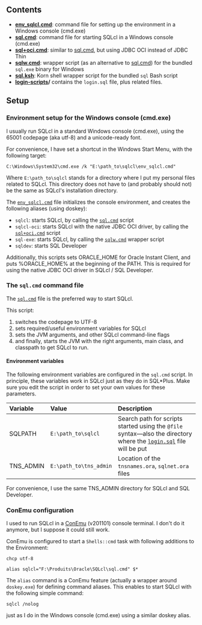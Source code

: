 ## Contents

* **[env_sqlcl.cmd](env_sqlcl.cmd)**:  command file for setting up the environment in a Windows console (cmd.exe)
* **[sql.cmd](sql.cmd)**:              command file for starting SQLcl in a Windows console (cmd.exe)
* **[sql+oci.cmd](sql+oci.cmd)**:      similar to [sql.cmd](sql.cmd), but using JDBC OCI instead of JDBC Thin
* **[sqlw.cmd](sqlw.cmd)**:            wrapper script (as an alternative to [sql.cmd](sql.cmd)) for the bundled `sql.exe` binary for Windows
* **[sql.ksh](sql.ksh)**:              Korn shell wrapper script for the bundled `sql` Bash script
* **[login-scripts](login-scripts)/**  contains the `login.sql` file, plus related files.

## Setup

### Environment setup for the Windows console (cmd.exe)

I usually run SQLcl in a standard Windows console (cmd.exe), using the 65001 codepage
(aka utf-8) and a unicode-ready font.

For convenience, I have set a shortcut in the Windows Start Menu, with the following target:

`C:\Windows\System32\cmd.exe /k "E:\path_to\sqlcl\env_sqlcl.cmd"`

Where `E:\path_to\sqlcl` stands for a directory where I put my personal files related to SQLcl. This directory does
not have to (and probably should not) be the same as SQLcl's installation directory.

The [`env_sqlcl.cmd`](env_sqlcl.cmd) file initializes the console environment, 
and creates the following aliases (using doskey):
* `sqlcl`: starts SQLcl, by calling the [`sql.cmd`](sql.cmd) script
* `sqlcl-oci`: starts SQLcl with the native JDBC OCI driver, by calling the [`sql+oci.cmd`](sql+oci.cmd) script
* `sql-exe`: starts SQLcl, by calling the [`sqlw.cmd`](sqlw.cmd) wrapper script
* `sqldev`: starts SQL Developer

Additionally, this scripts sets ORACLE_HOME for Oracle Instant Client, and puts %ORACLE_HOME%
at the beginning of the PATH. This is required for using the native JDBC OCI driver in SQLcl /
SQL Developer.

### The `sql.cmd` command file

The [`sql.cmd`](sql.cmd) file is the preferred way to start SQLcl.

This script:
1. switches the codepage to UTF-8
2. sets required/useful environment variables for SQLcl
3. sets the JVM arguments, and other SQLcl command-line flags
4. and finally, starts the JVM with the right arguments, main class, and classpath to get 
   SQLcl to run.

#### Environment variables

The following environment variables are configured in the `sql.cmd` script. In principle, these variables
work in SQLcl just as they do in SQL\*Plus. Make sure you edit the script in order to set your own values 
for these parameters.

| Variable   | Value                                 | Description                                         |
|:-----------|:--------------------------------------|:----------------------------------------------------|
| SQLPATH    | `E:\path_to\sqlcl`                    | Search path for scripts started using the `@file` syntax—also the directory where the [`login.sql`](login-scripts/login.sql) file will be put |
| TNS\_ADMIN | `E:\path_to\tns_admin`                | Location of the `tnsnames.ora`, `sqlnet.ora` files  |

For convenience, I use the same TNS\_ADMIN directory for SQLcl and SQL Developer.

### ConEmu configuration

I used to run SQLcl in a 
[ConEmu](https://conemu.github.io/en/TableOfContents.html) (v201101)
console terminal. I don't do it anymore, but I suppose it could still work.

ConEmu is configured to start a `Shells::cmd` task with following additions to the Environment:
```
chcp utf-8

alias sqlcl="F:\Produits\Oracle\SQLcl\sql.cmd" $*
```

The `alias` command is a ConEmu feature (actually a wrapper around `doskey.exe`)
for defining command aliases. This enables to start SQLcl with the following
simple command:

```
sqlcl /nolog
```
just as I do in the Windows console (cmd.exe) using a similar doskey alias.

